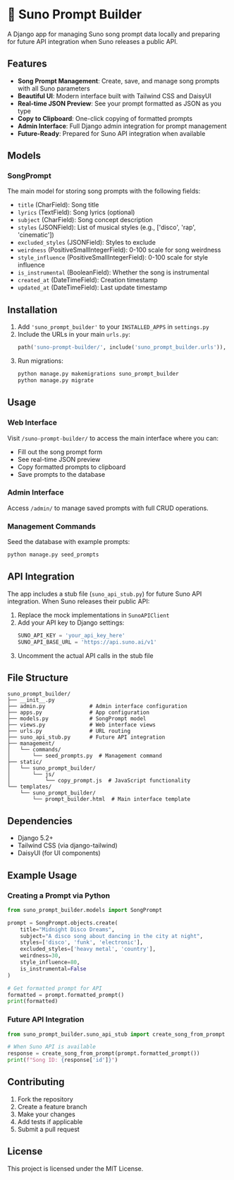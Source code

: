 # 🎵 Suno Prompt Builder

A Django app for managing Suno song prompt data locally and preparing for future API integration when Suno releases a public API.

## Features

- **Song Prompt Management**: Create, save, and manage song prompts with all Suno parameters
- **Beautiful UI**: Modern interface built with Tailwind CSS and DaisyUI
- **Real-time JSON Preview**: See your prompt formatted as JSON as you type
- **Copy to Clipboard**: One-click copying of formatted prompts
- **Admin Interface**: Full Django admin integration for prompt management
- **Future-Ready**: Prepared for Suno API integration when available

## Models

### SongPrompt

The main model for storing song prompts with the following fields:

- `title` (CharField): Song title
- `lyrics` (TextField): Song lyrics (optional)
- `subject` (CharField): Song concept description
- `styles` (JSONField): List of musical styles (e.g., ['disco', 'rap', 'cinematic'])
- `excluded_styles` (JSONField): Styles to exclude
- `weirdness` (PositiveSmallIntegerField): 0-100 scale for song weirdness
- `style_influence` (PositiveSmallIntegerField): 0-100 scale for style influence
- `is_instrumental` (BooleanField): Whether the song is instrumental
- `created_at` (DateTimeField): Creation timestamp
- `updated_at` (DateTimeField): Last update timestamp

## Installation

1. Add `'suno_prompt_builder'` to your `INSTALLED_APPS` in `settings.py`
2. Include the URLs in your main `urls.py`:
   ```python
   path('suno-prompt-builder/', include('suno_prompt_builder.urls')),
   ```
3. Run migrations:
   ```bash
   python manage.py makemigrations suno_prompt_builder
   python manage.py migrate
   ```

## Usage

### Web Interface

Visit `/suno-prompt-builder/` to access the main interface where you can:

- Fill out the song prompt form
- See real-time JSON preview
- Copy formatted prompts to clipboard
- Save prompts to the database

### Admin Interface

Access `/admin/` to manage saved prompts with full CRUD operations.

### Management Commands

Seed the database with example prompts:
```bash
python manage.py seed_prompts
```

## API Integration

The app includes a stub file (`suno_api_stub.py`) for future Suno API integration. When Suno releases their public API:

1. Replace the mock implementations in `SunoAPIClient`
2. Add your API key to Django settings:
   ```python
   SUNO_API_KEY = 'your_api_key_here'
   SUNO_API_BASE_URL = 'https://api.suno.ai/v1'
   ```
3. Uncomment the actual API calls in the stub file

## File Structure

```
suno_prompt_builder/
├── __init__.py
├── admin.py              # Admin interface configuration
├── apps.py               # App configuration
├── models.py             # SongPrompt model
├── views.py              # Web interface views
├── urls.py               # URL routing
├── suno_api_stub.py      # Future API integration
├── management/
│   └── commands/
│       └── seed_prompts.py  # Management command
├── static/
│   └── suno_prompt_builder/
│       └── js/
│           └── copy_prompt.js  # JavaScript functionality
└── templates/
    └── suno_prompt_builder/
        └── prompt_builder.html  # Main interface template
```

## Dependencies

- Django 5.2+
- Tailwind CSS (via django-tailwind)
- DaisyUI (for UI components)

## Example Usage

### Creating a Prompt via Python

```python
from suno_prompt_builder.models import SongPrompt

prompt = SongPrompt.objects.create(
    title="Midnight Disco Dreams",
    subject="A disco song about dancing in the city at night",
    styles=['disco', 'funk', 'electronic'],
    excluded_styles=['heavy metal', 'country'],
    weirdness=30,
    style_influence=80,
    is_instrumental=False
)

# Get formatted prompt for API
formatted = prompt.formatted_prompt()
print(formatted)
```

### Future API Integration

```python
from suno_prompt_builder.suno_api_stub import create_song_from_prompt

# When Suno API is available
response = create_song_from_prompt(prompt.formatted_prompt())
print(f"Song ID: {response['id']}")
```

## Contributing

1. Fork the repository
2. Create a feature branch
3. Make your changes
4. Add tests if applicable
5. Submit a pull request

## License

This project is licensed under the MIT License.